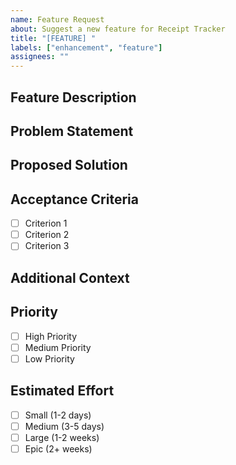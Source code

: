 ```yaml
---
name: Feature Request
about: Suggest a new feature for Receipt Tracker
title: "[FEATURE] "
labels: ["enhancement", "feature"]
assignees: ""
---
```


## Feature Description

<!-- A clear and concise description of the feature you'd like to see -->

## Problem Statement

<!-- Describe the problem this feature would solve -->

## Proposed Solution

<!-- Describe how you envision this feature working -->

## Acceptance Criteria

<!-- List the specific requirements that would make this feature complete -->

- [ ] Criterion 1
- [ ] Criterion 2
- [ ] Criterion 3

## Additional Context

<!-- Add any other context, screenshots, or mockups about the feature -->

## Priority

<!-- How important is this feature? -->

- [ ] High Priority
- [ ] Medium Priority
- [ ] Low Priority

## Estimated Effort

<!-- Rough estimate of development time -->

- [ ] Small (1-2 days)
- [ ] Medium (3-5 days)
- [ ] Large (1-2 weeks)
- [ ] Epic (2+ weeks)
